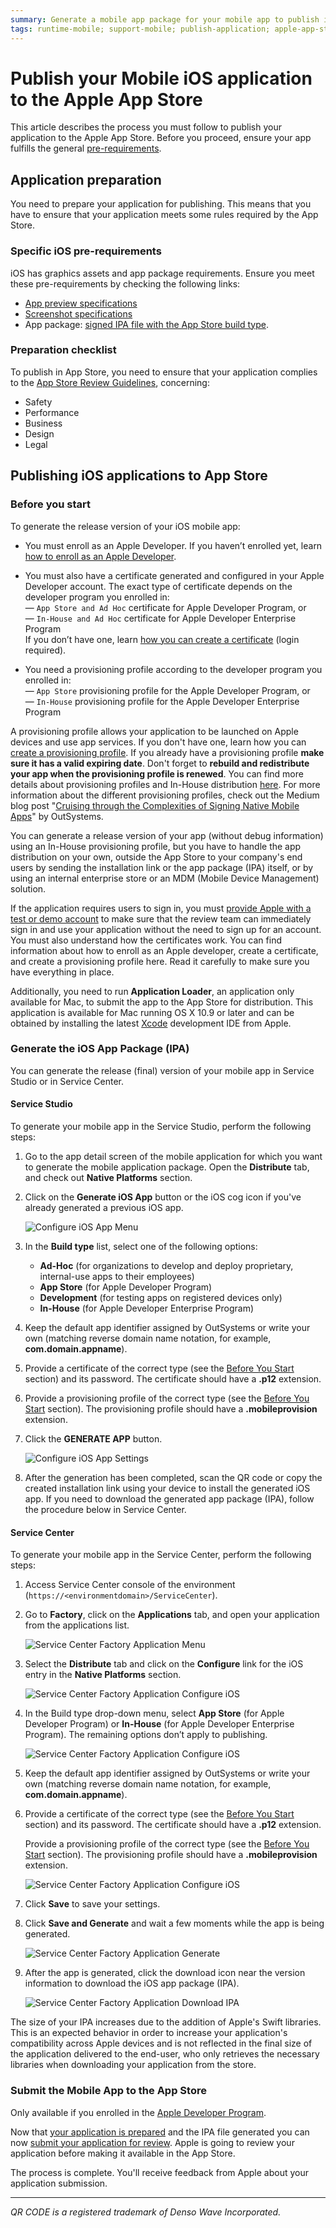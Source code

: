 ```yaml
---
summary: Generate a mobile app package for your mobile app to publish in the Apple App Store.  Distribute your mobile app directly to your company's end users, if you enrolled in the Apple Enterprise Developer Program.
tags: runtime-mobile; support-mobile; publish-application; apple-app-store; ios-app
---
```


# Publish your Mobile iOS application to the Apple App Store

This article describes the process you must follow to publish your application to the Apple App Store. Before you proceed, ensure your app fulfills the general [pre-requirements](publish-app-stores.md).

## Application preparation

You need to prepare your application for publishing. This means that you have to ensure that your application meets some rules required by the App Store.

### Specific iOS pre-requirements

iOS has graphics assets and app package requirements. Ensure you meet these pre-requirements by checking the following links:

* [App preview specifications](https://help.apple.com/app-store-connect/#/dev4e413fcb8)
* [Screenshot specifications](https://help.apple.com/app-store-connect/#/devd274dd925)
* App package: [signed IPA file with the App Store build type](#Generate_the_iOS_App_Package_(IPA)).   

### Preparation checklist

To publish in App Store, you need to ensure that your application complies to the [App Store Review Guidelines](https://developer.apple.com/app-store/review/guidelines/#before-you-submit), concerning:

* Safety
* Performance
* Business
* Design
* Legal

## Publishing iOS applications to App Store

### Before you start

To generate the release version of your iOS mobile app:

* You must enroll as an Apple Developer. If you haven’t enrolled yet, learn [how to enroll as an Apple Developer](https://developer.apple.com/programs/how-it-works/). 

* You must also have a certificate generated and configured in your Apple Developer account. The exact type of certificate depends on the developer program you enrolled in:   
— `App Store and Ad Hoc` certificate for Apple Developer Program, or  
— `In-House and Ad Hoc` certificate for Apple Developer Enterprise Program  
If you don’t have one, learn [how you can create a certificate](https://developer.apple.com/account/ios/certificate/) (login required).

* You  need a provisioning profile according to the developer program you enrolled in:   
— `App Store` provisioning profile for the Apple Developer Program, or  
— `In-House` provisioning profile for the Apple Developer Enterprise Program  

A provisioning profile allows your application to be launched on Apple devices and use app services. If you don't have one, learn how you can [create a provisioning profile](https://help.apple.com/xcode/mac/current/#/devaafd622d2). If you already have a provisioning profile **make sure it has a valid expiring date**. Don't forget to **rebuild and redistribute your app when the provisioning profile is renewed**. You can find more details about provisioning profiles and In-House distribution [here](https://support.apple.com/en-au/guide/deployment-reference-ios/apda0e3426d7/1/web/1.0). For more information about the different provisioning profiles, check out the Medium blog post "[Cruising through the Complexities of Signing Native Mobile Apps](<https://medium.com/outsystems-engineering/cruising-through-the-complexities-of-signing-native-mobile-apps-cc123eb2814b>)" by OutSystems.

You can generate a release version of your app (without debug information) using an In-House provisioning profile, but you have to handle the app distribution on your own, outside the App Store to your company's end users by sending the installation link or the app package (IPA) itself, or by using an internal enterprise store or an MDM (Mobile Device Management) solution.

If the application requires users to sign in, you must [provide Apple with a test or demo account](https://help.apple.com/app-store-connect/#/devbef8ace74) to make sure that the review team can immediately sign in and use your application without the need to sign up for an account. You must also understand how the certificates work. You can find information about how to enroll as an Apple developer, create a certificate, and create a provisioning profile here. Read it carefully to make sure you have everything in place.

Additionally, you need to run **Application Loader**, an application only available for Mac, to submit the app to the App Store for distribution. This application is available for Mac running OS X 10.9 or later and can be obtained by installing the latest [Xcode](https://developer.apple.com/xcode/) development IDE from Apple.

### Generate the iOS App Package (IPA)

You can generate the release (final) version of your mobile app in Service Studio or in Service Center.

#### Service Studio

To generate your mobile app in the Service Studio, perform the following steps:

1. Go to the app detail screen of the mobile application for which you want to generate the mobile application package. Open the **Distribute** tab, and check out **Native Platforms** section.

1. Click on the **Generate iOS App** button or the iOS cog icon if you've already generated a previous iOS app.

   ![Configure iOS App Menu](images/ss-native_platforms-tab-ios2.png?width=500)

1. In the **Build type** list, select one of the following options:

    * **Ad-Hoc** (for organizations to develop and deploy proprietary, internal-use apps to their employees)
    * **App Store** (for Apple Developer Program)
    * **Development** (for testing apps on registered devices only)
    * **In-House** (for Apple Developer Enterprise Program)

1. Keep the default app identifier assigned by OutSystems or write your own (matching reverse domain name notation, for example, **com.domain.appname**).

1. Provide a certificate of the correct type (see the [Before You Start](#before-you-start) section) and its password. The certificate should have a **.p12** extension.

1. Provide a provisioning profile of the correct type (see the [Before You Start](#before-you-start) section). The provisioning profile should have a **.mobileprovision** extension.

1. Click the **GENERATE APP** button.

    ![Configure iOS App Settings](images/ss-native_platforms-configure-ios-app.png?width=500)

1. After the generation has been completed, scan the QR code or copy the created installation link using your device to install the generated iOS app. If you need to download the generated app package (IPA), follow the procedure below in Service Center.

#### Service Center

To generate your mobile app in the Service Center, perform the following steps:

1. Access Service Center console of the environment (`https://<environmentdomain>/ServiceCenter`).

1. Go to **Factory**, click on the **Applications** tab, and open your application from the applications list.

    ![Service Center Factory Application Menu](images/outsystems-service-center-factory-applications-menu.png)

1. Select the **Distribute** tab and click on the **Configure** link for the iOS entry in the **Native Platforms** section.

    ![Service Center Factory Application Configure iOS](images/outsystems-service-center-factory-native-platform-tab-ios.png)

1. In the Build type drop-down menu, select **App Store** (for Apple Developer Program) or **In-House** (for Apple Developer Enterprise Program). The remaining options don’t apply to publishing.

    ![Service Center Factory Application Configure iOS](images/outsystems-service-center-factory-native-platform-build-type.png)

1. Keep the default app identifier assigned by OutSystems or write your own (matching reverse domain name notation, for example, **com.domain.appname**).

1. Provide a certificate of the correct type (see the [Before You Start](#Before-You-Start) section) and its password. The certificate should have a **.p12** extension.

    Provide a provisioning profile of the correct type (see the [Before You Start](#Before-You-Start) section). The provisioning profile should have a **.mobileprovision** extension.

    ![Service Center Factory Application Configure iOS](images/sc-configure-ios-settings.png)

1. Click **Save** to save your settings.

1. Click **Save and Generate** and wait a few moments while the app is being generated.

    ![Service Center Factory Application Generate](images/sc-select-mabs-version.png)

1. After the app is generated, click the download icon near the version information to download the iOS app package (IPA).

    ![Service Center Factory Application Download IPA](images/outsystems-service-center-factory-native-platform-download-ios.png)

<div class="info" markdown="1">

The size of your IPA increases due to the addition of Apple's Swift libraries. This is an expected behavior in order to increase your application's compatibility across Apple devices and is not reflected in the final size of the application delivered to the end-user, who only retrieves the necessary libraries when downloading your application from the store.

</div>

### Submit the Mobile App to the App Store

Only available if you enrolled in the [Apple Developer Program](https://developer.apple.com/programs/).

Now that [your application is prepared](#Application-Preparation) and the IPA file generated you can now [submit your application for review](https://help.apple.com/app-store-connect/#/dev301cb2b3e). Apple is going to review your application before making it available in the App Store.

The process is complete. You'll receive feedback from Apple about your application submission.

______________________________________________________________
_QR CODE is a registered trademark of Denso Wave Incorporated._
